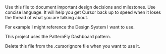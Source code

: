 Use this file to document important design decisions and milestones. Use concise language. It will help you get Cursor back up to speed when it loses the thread of what you are talking about.

For example I might reference the Design System I want to use.

This project uses the PatternFly Dashboard pattern.

Delete this file from the .cursorignore file when you want to use it.
